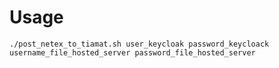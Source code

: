 # Usage
    
    ./post_netex_to_tiamat.sh user_keycloak password_keycloack username_file_hosted_server password_file_hosted_server
  
